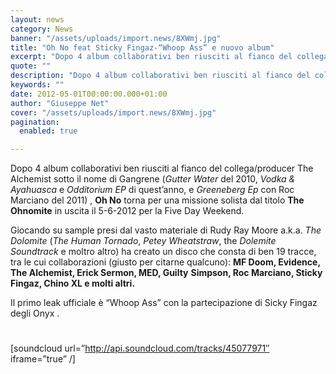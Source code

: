 ```yaml
---
layout: news
category: News
banner: "/assets/uploads/import.news/8XWmj.jpg"
title: "Oh No feat Sticky Fingaz-“Whoop Ass” e nuovo album"
excerpt: "Dopo 4 album collaborativi ben riusciti al fianco del collega/producer The Alchemist sotto il nome di Gangrene (Gutter Water del 2010, Vodka & Ayahuasca e Odditorium EP di quest’anno, e Greeneberg Ep con Roc Marciano del 2011) , Oh No torna per una missione solista dal titolo The  Ohnomite in uscita il 5-6-2012 per la [&hellip"
quote: ""
description: "Dopo 4 album collaborativi ben riusciti al fianco del collega/producer The Alchemist sotto il nome di Gangrene (Gutter Water del 2010, Vodka & Ayahuasca e Odditorium EP di quest’anno, e Greeneberg Ep con Roc Marciano del 2011) , Oh No torna per una missione solista dal titolo The  Ohnomite in uscita il 5-6-2012 per la [&hellip"
keywords: ""
date: 2012-05-01T00:00:00.000+01:00
author: "Giuseppe Net"
cover: "/assets/uploads/import.news/8XWmj.jpg"
pagination:
  enabled: true

---
```


Dopo 4 album collaborativi ben riusciti al fianco del collega/producer The Alchemist sotto il nome di Gangrene (_Gutter Water_ del 2010, _Vodka & Ayahuasca_ e _Odditorium EP_ di quest’anno, e _Greeneberg Ep_ con Roc Marciano del 2011) , **Oh No** torna per una missione solista dal titolo **The Ohnomite** in uscita il 5-6-2012 per la Five Day Weekend.

Giocando su sample presi dal vasto materiale di Rudy Ray Moore a.k.a. _The Dolomite_ (_The Human Tornado_, _Petey Wheatstraw_, the _Dolemite Soundtrack_ e moltro altro) ha creato un disco che consta di ben 19 tracce, tra le cui collaborazioni (giusto per citarne qualcuno): **MF Doom, Evidence, The Alchemist, Erick Sermon, MED, Guilty** **Simpson, Roc Marciano, Sticky Fingaz, Chino XL e molti altri.** 

Il primo leak ufficiale è “Whoop Ass” con la partecipazione di Sicky Fingaz degli Onyx .

# 

\[soundcloud url=”http://api.soundcloud.com/tracks/45077971″ iframe=”true” /\]